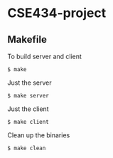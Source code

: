 # CSE434-project

## Makefile
To build server and client
```
$ make
```

Just the server
```
$ make server
```

Just the client
```
$ make client
```

Clean up the binaries
```
$ make clean
```
